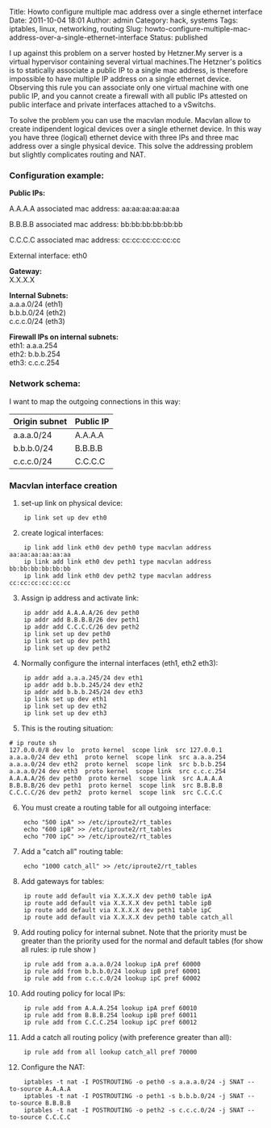 Title: Howto configure multiple mac address over a single ethernet interface
Date: 2011-10-04 18:01
Author: admin
Category: hack, systems
Tags: iptables, linux, networking, routing
Slug: howto-configure-multiple-mac-address-over-a-single-ethernet-interface
Status: published

I up against this problem on a server hosted by Hetzner.My server is a
virtual hypervisor containing several virtual machines.The Hetzner's
politics is to statically associate a public IP to a single mac address,
is therefore impossible to have multiple IP address on a single ethernet
device.  Observing this rule you can associate only one virtual machine
with one public IP, and you cannot create a firewall with all public IPs
attested on public interface and private interfaces attached to a
vSwitchs.

To solve the problem you can use the macvlan module. Macvlan allow to
create indipendent logical devices over a single ethernet device. In
this way you have three (logical) ethernet device with three IPs and
three mac address over a single physical device. This solve the
addressing problem but slightly complicates routing and NAT.

### Configuration example:  

**Public IPs:**  
  
A.A.A.A associated mac address: aa:aa:aa:aa:aa:aa  
  
B.B.B.B associated mac address: bb:bb:bb:bb:bb:bb  
  
C.C.C.C associated mac address: cc:cc:cc:cc:cc:cc  
  
External interface: eth0  

**Gateway:**  
X.X.X.X

**Internal Subnets:**  
a.a.a.0/24 (eth1)  
b.b.b.0/24 (eth2)  
c.c.c.0/24 (eth3)

**Firewall IPs on internal subnets:**  
eth1: a.a.a.254  
eth2: b.b.b.254  
eth3: c.c.c.254

### Network schema:  

I want to map the outgoing connections in this way:

|**Origin subnet**|**Public IP**|
|-----------------|-------------|
|a.a.a.0/24|A.A.A.A|
|b.b.b.0/24|B.B.B.B|
|c.c.c.0/24|C.C.C.C|

### Macvlan interface creation

1. set-up link on physical device:

```
    ip link set up dev eth0
```

2. create logical interfaces:

```
    ip link add link eth0 dev peth0 type macvlan address aa:aa:aa:aa:aa:aa
    ip link add link eth0 dev peth1 type macvlan address bb:bb:bb:bb:bb:bb
    ip link add link eth0 dev peth2 type macvlan address cc:cc:cc:cc:cc:cc
```

3. Assign ip address and activate link:

```
    ip addr add A.A.A.A/26 dev peth0
    ip addr add B.B.B.B/26 dev peth1
    ip addr add C.C.C.C/26 dev peth2
    ip link set up dev peth0
    ip link set up dev peth1
    ip link set up dev peth2
```

4. Normally configure the internal interfaces (eth1, eth2 eth3):

```
    ip addr add a.a.a.245/24 dev eth1
    ip addr add b.b.b.245/24 dev eth2
    ip addr add b.b.b.245/24 dev eth3
    ip link set up dev eth1
    ip link set up dev eth2
    ip link set up dev eth3
```

5. This is the routing situation:

```
# ip route sh
127.0.0.0/8 dev lo  proto kernel  scope link  src 127.0.0.1
a.a.a.0/24 dev eth1  proto kernel  scope link  src a.a.a.254
a.a.a.0/24 dev eth2  proto kernel  scope link  src b.b.b.254
a.a.a.0/24 dev eth3  proto kernel  scope link  src c.c.c.254
A.A.A.A/26 dev peth0  proto kernel  scope link  src A.A.A.A
B.B.B.B/26 dev peth1  proto kernel  scope link  src B.B.B.B
C.C.C.C/26 dev peth2  proto kernel  scope link  src C.C.C.C
```

6. You must create a routing table for all outgoing interface:

```
    echo "500 ipA" >> /etc/iproute2/rt_tables
    echo "600 ipB" >> /etc/iproute2/rt_tables
    echo "700 ipC" >> /etc/iproute2/rt_tables
```

7. Add a "catch all" routing table:

```
    echo "1000 catch_all" >> /etc/iproute2/rt_tables
```

8. Add gateways for tables:

```
    ip route add default via X.X.X.X dev peth0 table ipA
    ip route add default via X.X.X.X dev peth1 table ipB
    ip route add default via X.X.X.X dev peth1 table ipC
    ip route add default via X.X.X.X dev peth0 table catch_all
```

9. Add routing policy for internal subnet. Note that the priority must
be greater than the priority used for the normal and default tables (for
show all rules: ip rule show )

```
    ip rule add from a.a.a.0/24 lookup ipA pref 60000
    ip rule add from b.b.b.0/24 lookup ipB pref 60001
    ip rule add from c.c.c.0/24 lookup ipC pref 60002
```

10. Add routing policy for local IPs:

```
    ip rule add from A.A.A.254 lookup ipA pref 60010
    ip rule add from B.B.B.254 lookup ipB pref 60011
    ip rule add from C.C.C.254 lookup ipC pref 60012
```

11. Add a catch all routing policy (with preference greater than all):

```
    ip rule add from all lookup catch_all pref 70000
```

12. Configure the NAT:

```
    iptables -t nat -I POSTROUTING -o peth0 -s a.a.a.0/24 -j SNAT --to-source A.A.A.A
    iptables -t nat -I POSTROUTING -o peth1 -s b.b.b.0/24 -j SNAT --to-source B.B.B.B
    iptables -t nat -I POSTROUTING -o peth2 -s c.c.c.0/24 -j SNAT --to-source C.C.C.C
```
